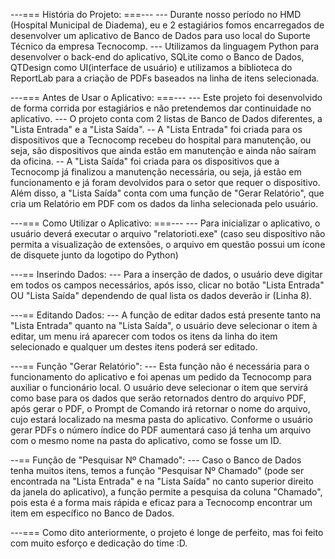 ---=== História do Projeto: ===---
 --- Durante nosso período no HMD (Hospital Municipal de Diadema), eu e 2 estagiários fomos encarregados de desenvolver um aplicativo de Banco de Dados para uso local do Suporte Técnico da empresa Tecnocomp.
 --- Utilizamos da linguagem Python para desenvolver o back-end do aplicativo, SQLite como o Banco de Dados, QTDesign como UI(interface de usuário) e utilizamos a biblioteca do ReportLab para a criação de PDFs
 baseados na linha de itens selecionada.

---=== Antes de Usar o Aplicativo: ===---
--- Este projeto foi desenvolvido de forma corrida por estagiários e não pretendemos dar continuidade no aplicativo.
--- O projeto conta com 2 listas de Banco de Dados diferentes, a "Lista Entrada" e a "Lista Saída". 
-- A "Lista Entrada" foi criada para os dispositivos que a Tecnocomp recebeu do hospital para manutenção, ou seja, são dispositivos que ainda estão em manutenção e ainda não saíram da oficina.
-- A "Lista Saída" foi criada para os dispositivos que a Tecnocomp já finalizou a manutenção necessária, ou seja, já estão em funcionamento e já foram devolvidos para o setor que requer o dispositivo. Além
disso, a "Lista Saída" conta com uma função de "Gerar Relatório", que cria um Relatório em PDF com os dados da linha selecionada pelo usuário.

 
 
 ---=== Como Utilizar o Aplicativo: ===---
 --- Para inicializar o aplicativo, o usuário deverá executar o arquivo "relatorioti.exe" (caso seu dispositivo não permita a visualização de extensões, o arquivo em questão possui um ícone de disquete junto da
 logotipo do Python)

 ---== Inserindo Dados:
 --- Para a inserção de dados, o usuário deve digitar em todos os campos necessários, após isso, clicar no botão "Lista Entrada" OU "Lista Saída" dependendo de qual lista os dados deverão ir (Linha 8).

 ---== Editando Dados:
 --- A função de editar dados está presente tanto na "Lista Entrada" quanto na "Lista Saída", o usuário deve selecionar o item à editar, um menu irá aparecer com todos os itens da linha do item selecionado e
 qualquer um destes itens poderá ser editado.

 ---== Função "Gerar Relatório":
 --- Esta função não é necessária para o funcionamento do aplicativo e foi apenas um pedido da Tecnocomp para auxiliar o funcionário local. O usuário deve selecionar o item que servirá como base para os
 dados que serão retornados dentro do arquivo PDF, após gerar o PDF, o Prompt de Comando irá retornar o nome do arquivo, cujo estará localizado na mesma pasta do aplicativo. Conforme o usuário gerar PDFs
 o número índice do PDF aumentará caso já tenha um arquivo com o mesmo nome na pasta do aplicativo, como se fosse um ID.

 --== Função de "Pesquisar Nº Chamado":
 --- Caso o Banco de Dados tenha muitos itens, temos a função "Pesquisar Nº Chamado" (pode ser encontrada na "Lista Entrada" e na "Lista Saída" no canto superior direito da janela do aplicativo), a função
 permite a pesquisa da coluna "Chamado", pois esta é a forma mais rápida e eficaz para a Tecnocomp encontrar um item em específico no Banco de Dados.


---=== Como dito anteriormente, o projeto é longe de perfeito, mas foi feito com muito esforço e dedicação do time :D.
